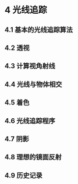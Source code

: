 # 4 光线追踪

## 4.1 基本的光线追踪算法

## 4.2 透视

## 4.3 计算视角射线

## 4.4 光线与物体相交

## 4.5 着色

## 4.6 光线追踪程序

## 4.7 阴影

## 4.8 理想的镜面反射

## 4.9 历史记录
